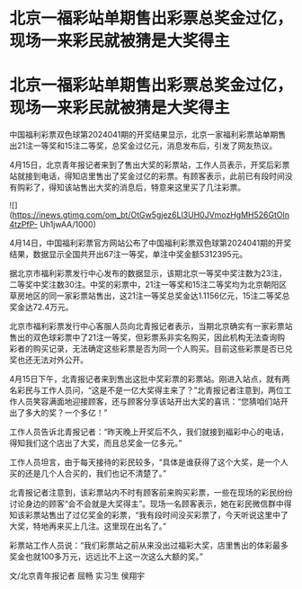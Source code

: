 # 北京一福彩站单期售出彩票总奖金过亿，现场一来彩民就被猜是大奖得主

# 北京一福彩站单期售出彩票总奖金过亿，现场一来彩民就被猜是大奖得主

中国福利彩票双色球第2024041期的开奖结果显示，北京一家福利彩票站单期售出21注一等奖和15注二等奖，总奖金过亿元，消息发布后，引发了网友热议。

4月15日，北京青年报记者来到了售出大奖的彩票站，工作人员表示，开奖后彩票站就接到电话，得知店里售出了奖金过亿的彩票。有顾客表示，此前已有段时间没有购彩了，得知该站售出大奖的消息后，特意来这里买了几注彩票。

![](https://inews.gtimg.com/om_bt/OtGw5gjez6Ll3UH0JVmozHgMH526GtOln4tzPfP-
Uh1jwAA/1000)

4月14日，中国福利彩票官方网站公布了中国福利彩票双色球第2024041期的开奖结果，数据显示全国共开出67注一等奖，单注中奖金额5312395元。

据北京市福利彩票发行中心发布的数据显示，该期北京一等奖中奖注数为23注，二等奖中奖注数30注。中奖的彩票中，21注一等奖和15注二等奖均为北京朝阳区草房地区的同一家彩票站售出，这21注一等奖总奖金达1.1156亿元，15注二等奖总奖金达72.4万元。

北京市福利彩票发行中心客服人员向北青报记者表示，当期北京确实有一家彩票站售出的双色球彩票中了21注一等奖，但彩票系非实名购买，因此机构无法查询购彩者的购买记录，无法确定这些彩票是否为同一个人购买。目前这些彩票是否已兑奖也还无法对外公开。

4月15日下午，北青报记者来到售出这批中奖彩票的彩票站。刚进入站点，就有两名彩民与工作人员问，“这是不是一亿大奖得主来了？”北青报记者注意到，两位工作人员笑容满面地迎接顾客，还与顾客分享该站开出大奖的喜讯：“您猜咱们站开出了多大的奖？一个多亿！”

工作人员告诉北青报记者：“昨天晚上开奖后不久，我们就接到福彩中心的电话，得知我们这个店出了大奖，而且总奖金一亿多元。”

工作人员坦言，由于每天接待的彩民较多，“具体是谁获得了这个大奖，是一个人买的还是几个人合买的，我们也记不清楚了。”

北青报记者注意到，该彩票站内不时有顾客前来购买彩票，一些在现场的彩民纷纷讨论身边的顾客“会不会就是大奖得主”。现场一名顾客表示，她在彩民微信群中得知该彩票站售出了过亿奖金的彩票，“我有段时间没买彩票了，今天听说这里中了大奖，特地再来买上几注。这里现在出名了。”

彩票站工作人员说：“我们彩票站之前从来没出过福彩大奖，店里售出的体彩最多奖金也就100多万元，远远比不上这一次这么大额的奖。”

文/北京青年报记者 屈畅 实习生 侯翔宇

